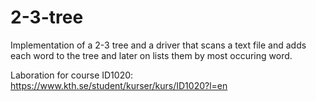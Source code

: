 2-3-tree
========
Implementation of a 2-3 tree and a driver that scans a text file and adds each word to the tree and later on lists them by most occuring word.

Laboration for course ID1020: https://www.kth.se/student/kurser/kurs/ID1020?l=en
